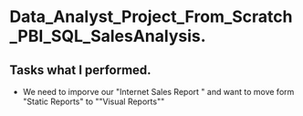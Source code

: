 # Data_Analyst_Project_From_Scratch_PBI_SQL_SalesAnalysis.

## Tasks what I performed.
   * We need to imporve our "Internet Sales Report " and want to move form "Static Reports" to ""Visual Reports""
